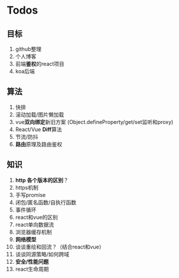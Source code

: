 # Todos

## 目标

1. github整理
3. 个人博客
4. 前端**鉴权**的react项目
5. koa后端

## 算法

1. 快排
2. 滚动加载/图片懒加载
4. vue**双向绑定**新旧方案 (Object.defineProperty/get/set监听和proxy)
5. React/Vue **Diff**算法
6. 节流/防抖
7. **路由**原理及路由鉴权

## 知识

1. **http 各个版本的区别**？
2. https机制
3. 手写promise
4. 闭包/匿名函数/自执行函数
5. 事件循环
6. react和vue的区别
7. react单向数据流
8. 浏览器缓存机制
9. **网络模型**
10. 谈谈重绘和回流？（结合react和vue）
11. 谈谈同源策略/如何跨域
12. **安全/性能问题**
13. react生命周期

